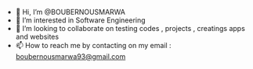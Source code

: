 - 👋 Hi, I’m @BOUBERNOUSMARWA
- 👀 I’m interested in Software Engineering
- 💞️ I’m looking to collaborate on testing codes , projects , creatings apps and websites
- 📫 How to reach me by contacting on my email : boubernousmarwa93@gmail.com

<!---
BOUBERNOUSMARWA/BOUBERNOUSMARWA is a ✨ special ✨ repository because its `README.md` (this file) appears on your GitHub profile.
You can click the Preview link to take a look at your changes.
--->
